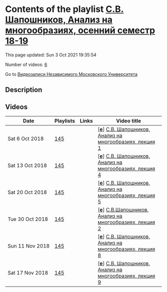 # Contents of the playlist [С.В. Шапошников, Анализ на многообразиях, осенний семестр 18-19](https://www.youtube.com/playlist?list=PLp9ABVh6_x4GMf2fhg8_QrrYQhkcF-lwd)

This page updated: Sun 3 Oct 2021 19:35:54

Number of videos: [6](#videos)

Go to [Видеозаписи Независимого Московского Университета](../README.md)

## Description



## Videos

|Date|Playlists|Links|Video title|
|---|---|---|---|
| Sat&nbsp;6&nbsp;Oct&nbsp;2018 | [145](../playlists/145 "С.В. Шапошников, Анализ на многообразиях, осенний семестр 18-19") |  | [[**e**](https://studio.youtube.com/video/0ZqtL9qcEaA/edit "Edit")] [С.В. Шапошников, Анализ на многообразиях, лекция 1](https://www.youtube.com/watch?v=0ZqtL9qcEaA&list=PLp9ABVh6_x4GMf2fhg8_QrrYQhkcF-lwd "17.09.2018") |
| Sat&nbsp;13&nbsp;Oct&nbsp;2018 | [145](../playlists/145 "С.В. Шапошников, Анализ на многообразиях, осенний семестр 18-19") |  | [[**e**](https://studio.youtube.com/video/Jhig9ItPl0I/edit "Edit")] [С.В. Шапошников, Анализ на многообразиях, лекция 4](https://www.youtube.com/watch?v=Jhig9ItPl0I&list=PLp9ABVh6_x4GMf2fhg8_QrrYQhkcF-lwd "08.10.2018") |
| Sat&nbsp;20&nbsp;Oct&nbsp;2018 | [145](../playlists/145 "С.В. Шапошников, Анализ на многообразиях, осенний семестр 18-19") |  | [[**e**](https://studio.youtube.com/video/Fv-LLjKZy6Q/edit "Edit")] [С.В. Шапошников, Анализ на многообразиях, лекция 5](https://www.youtube.com/watch?v=Fv-LLjKZy6Q&list=PLp9ABVh6_x4GMf2fhg8_QrrYQhkcF-lwd "15.10.2018") |
| Tue&nbsp;30&nbsp;Oct&nbsp;2018 | [145](../playlists/145 "С.В. Шапошников, Анализ на многообразиях, осенний семестр 18-19") |  | [[**e**](https://studio.youtube.com/video/5OB4XAX4aWc/edit "Edit")] [С.В.Шапошников, Анализ на многообразиях, лекция 2](https://www.youtube.com/watch?v=5OB4XAX4aWc&list=PLp9ABVh6_x4GMf2fhg8_QrrYQhkcF-lwd "24.09.2018") |
| Sun&nbsp;11&nbsp;Nov&nbsp;2018 | [145](../playlists/145 "С.В. Шапошников, Анализ на многообразиях, осенний семестр 18-19") |  | [[**e**](https://studio.youtube.com/video/RmDN_vaCj8s/edit "Edit")] [С.В. Шапошников, Анализ на многообразиях, лекция 8](https://www.youtube.com/watch?v=RmDN_vaCj8s&list=PLp9ABVh6_x4GMf2fhg8_QrrYQhkcF-lwd "05.11.2018") |
| Sat&nbsp;17&nbsp;Nov&nbsp;2018 | [145](../playlists/145 "С.В. Шапошников, Анализ на многообразиях, осенний семестр 18-19") |  | [[**e**](https://studio.youtube.com/video/UE6trHEexr8/edit "Edit")] [С.В. Шапошников, Анализ на многообразиях, лекция 9](https://www.youtube.com/watch?v=UE6trHEexr8&list=PLp9ABVh6_x4GMf2fhg8_QrrYQhkcF-lwd "12.11.2018") |
